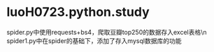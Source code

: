 # luoH0723.python.study

spider.py中使用requests+bs4，爬取豆瓣top250的数据存入excel表格\n
spider1.py中在spider的基础下，添加了存入mysql数据库的功能
